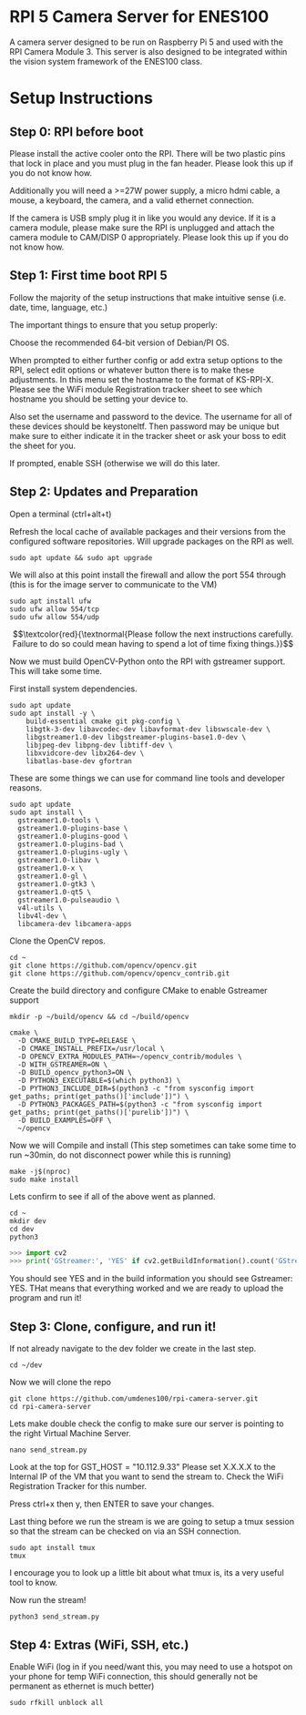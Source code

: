 # RPI 5 Camera Server for ENES100
A camera server designed to be run on Raspberry Pi 5 and used with the RPI Camera Module 3. This server is also designed to be integrated within the vision system framework of the ENES100 class.

# Setup Instructions

## Step 0: RPI before boot

Please install the active cooler onto the RPI. There will be two plastic pins that lock in place and you must plug in the fan header. Please look this up if you do not know how.

Additionally you will need a >=27W power supply, a micro hdmi cable, a mouse, a keyboard, the camera, and a valid ethernet connection.

If the camera is USB smply plug it in like you would any device. If it is a camera module, please make sure the RPI is unplugged and attach the camera module to CAM/DISP 0 appropriately. Please look this up if you do not know how.

## Step 1: First time boot RPI 5

Follow the majority of the setup instructions that make intuitive sense (i.e. date, time, language, etc.)

The important things to ensure that you setup properly: 

Choose the recommended 64-bit version of Debian/PI OS.

When prompted to either further config or add extra setup options to the RPI, select edit options or whatever button there is to make these adjustments.
In this menu set the hostname to the format of KS-RPI-X. Please see the WiFi module Registration tracker sheet to see which hostname you should be setting your device to.

Also set the username and password to the device. The username for all of these devices should be keystoneltf. Then password may be unique but make sure to either indicate it in the tracker sheet or ask your boss to edit the sheet for you.

If prompted, enable SSH (otherwise we will do this later.

## Step 2: Updates and Preparation

Open a terminal (ctrl+alt+t)

Refresh the local cache of available packages and their versions from the configured software repositories. Will upgrade packages on the RPI as well.
```console
sudo apt update && sudo apt upgrade
```
We will also at this point install the firewall and allow the port 554 through (this is for the image server to communicate to the VM)
```console
sudo apt install ufw
sudo ufw allow 554/tcp
sudo ufw allow 554/udp
```

$$\textcolor{red}{\textnormal{Please follow the next instructions carefully. Failure to do so could mean having to spend a lot of time fixing things.}}$$

Now we must build OpenCV-Python onto the RPI with gstreamer support. This will take some time.

First install system dependencies.
```console
sudo apt update
sudo apt install -y \
    build-essential cmake git pkg-config \
    libgtk-3-dev libavcodec-dev libavformat-dev libswscale-dev \
    libgstreamer1.0-dev libgstreamer-plugins-base1.0-dev \
    libjpeg-dev libpng-dev libtiff-dev \
    libxvidcore-dev libx264-dev \
    libatlas-base-dev gfortran
```
These are some things we can use for command line tools and developer reasons.
```console
sudo apt update
sudo apt install \
  gstreamer1.0-tools \
  gstreamer1.0-plugins-base \
  gstreamer1.0-plugins-good \
  gstreamer1.0-plugins-bad \
  gstreamer1.0-plugins-ugly \
  gstreamer1.0-libav \
  gstreamer1.0-x \
  gstreamer1.0-gl \
  gstreamer1.0-gtk3 \
  gstreamer1.0-qt5 \
  gstreamer1.0-pulseaudio \
  v4l-utils \
  libv4l-dev \
  libcamera-dev libcamera-apps
```
Clone the OpenCV repos.
```console
cd ~
git clone https://github.com/opencv/opencv.git
git clone https://github.com/opencv/opencv_contrib.git
```
Create the build directory and configure CMake to enable Gstreamer support
```console
mkdir -p ~/build/opencv && cd ~/build/opencv

cmake \
  -D CMAKE_BUILD_TYPE=RELEASE \
  -D CMAKE_INSTALL_PREFIX=/usr/local \
  -D OPENCV_EXTRA_MODULES_PATH=~/opencv_contrib/modules \
  -D WITH_GSTREAMER=ON \
  -D BUILD_opencv_python3=ON \
  -D PYTHON3_EXECUTABLE=$(which python3) \
  -D PYTHON3_INCLUDE_DIR=$(python3 -c "from sysconfig import get_paths; print(get_paths()['include'])") \
  -D PYTHON3_PACKAGES_PATH=$(python3 -c "from sysconfig import get_paths; print(get_paths()['purelib'])") \
  -D BUILD_EXAMPLES=OFF \
  ~/opencv
```
Now we will Compile and install (This step sometimes can take some time to run ~30min, do not disconnect power while this is running)
```console
make -j$(nproc)
sudo make install
```
Lets confirm to see if all of the above went as planned.
```console
cd ~
mkdir dev
cd dev
python3
```
```python
>>> import cv2
>>> print('GStreamer:', 'YES' if cv2.getBuildInformation().count('GStreamer')>0 else 'NO')
```
You should see YES and in the build information you should see Gstreamer: YES. THat means that everything worked and we are ready to upload the program and run it!

## Step 3: Clone, configure, and run it!

If not already navigate to the dev folder we create in the last step.
```console
cd ~/dev
```
Now we will clone the repo
```console
git clone https://github.com/umdenes100/rpi-camera-server.git
cd rpi-camera-server
```
Lets make double check the config to make sure our server is pointing to the right Virtual Machine Server.
```console
nano send_stream.py
```
Look at the top for GST_HOST = "10.112.9.33"
Please set X.X.X.X to the Internal IP of the VM that you want to send the stream to. Check the WiFi Registration Tracker for this number.

Press ctrl+x then y, then ENTER to save your changes.

Last thing before we run the stream is we are going to setup a tmux session so that the stream can be checked on via an SSH connection.
```console
sudo apt install tmux
tmux
```
I encourage you to look up a little bit about what tmux is, its a very useful tool to know.

Now run the stream!
```console
python3 send_stream.py
```

## Step 4: Extras (WiFi, SSH, etc.)

Enable WiFi (log in if you need/want this, you may need to use a hotspot on your phone for temp WiFi connection, this should generally not be permanent as ethernet is much better)
```console
sudo rfkill unblock all
```



